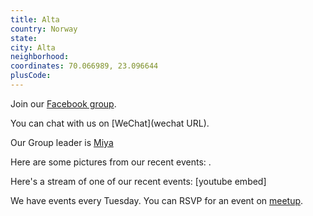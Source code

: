 ```yaml
---
title: Alta
country: Norway
state: 
city: Alta
neighborhood: 
coordinates: 70.066989, 23.096644
plusCode:
---
```

Join our [Facebook group](https://www.facebook.com/groups/free.code.camp.alta).

You can chat with us on [WeChat](wechat URL).

Our Group leader is [Miya](freecodecamp.org/miya)

Here are some pictures from our recent events:
![]().

Here's a stream of one of our recent events:
[youtube embed]

We have events every Tuesday. You can RSVP for an event on [meetup](meetupurl).
